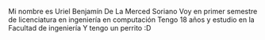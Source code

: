 Mi nombre es Uriel Benjamín De La Merced Soriano
Voy en primer semestre de licenciatura en ingeniería en computación
Tengo 18 años y estudio en la Facultad de ingeniería
Y tengo un perrito :D
